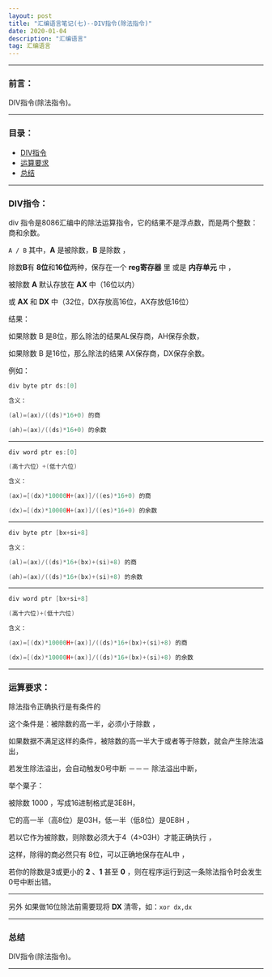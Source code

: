 ```yaml
---
layout: post
title: "汇编语言笔记(七)--DIV指令(除法指令)"
date: 2020-01-04
description: "汇编语言"
tag: 汇编语言
---
```

---

### 前言：

DIV指令(除法指令)。

---


### 目录：

* <a href="#a" target="_self">DIV指令</a>
* <a href="#b" target="_self">运算要求</a>
* <a href="#zg" target="_self">总结</a>

-----


### <span id = "a">DIV指令：</span>

div 指令是8086汇编中的除法运算指令，它的结果不是浮点数，而是两个整数：商和余数。<br>

`A / B`  其中，**A** 是被除数，**B** 是除数 ，<br>

除数**B**有 **8位**和**16位**两种，保存在一个 **reg寄存器** 里 或是 **内存单元** 中 ，<br>

被除数 **A** 默认存放在 **AX** 中（16位以内） <br>

或 **AX** 和 **DX** 中（32位，DX存放高16位，AX存放低16位） <br>

结果： <br>

如果除数 B 是8位，那么除法的结果AL保存商，AH保存余数，<br>

如果除数 B 是16位，那么除法的结果 AX保存商，DX保存余数。<br>

例如： <br>

```c
div byte ptr ds:[0]

含义：

(al)=(ax)/((ds)*16+0) 的商

(ah)=(ax)/((ds)*16+0) 的余数
```

-----

```c
div word ptr es:[0]

(高十六位）+(低十六位)

含义：

(ax)=[(dx)*10000H+(ax)]/((es)*16+0) 的商

(dx)=[(dx)*10000H+(ax)]/((es)*16+0) 的余数
```

-----

```c
div byte ptr [bx+si+8]

含义：

(al)=(ax)/((ds)*16+(bx)+(si)+8) 的商

(ah)=(ax)/((ds)*16+(bx)+(si)+8) 的余数
```

-----

```c
div word ptr [bx+si+8]

(高十六位)+(低十六位)

含义：

(ax)=[(dx)*10000H+(ax)]/((ds)*16+(bx)+(si)+8) 的商

(dx)=[(dx)*10000H+(ax)]/((ds)*16+(bx)+(si)+8) 的余数
```

-----


### <span id = "b">运算要求：</span>

除法指令正确执行是有条件的 <br>

这个条件是：被除数的高一半，必须小于除数 ，<br>

如果数据不满足这样的条件，被除数的高一半大于或者等于除数，就会产生除法溢出，<br>

若发生除法溢出，会自动触发0号中断 －－－ 除法溢出中断， <br>

举个粟子：<br>

被除数 1000 ，写成16进制格式是3E8H，<br>

它的高一半（高8位）是03H，低一半（低8位）是0E8H ，<br>

若以它作为被除数，则除数必须大于4（4>03H）才能正确执行 ，<br>

这样，除得的商必然只有 8位，可以正确地保存在AL中 ，<br>

若你的除数是3或更小的 **2** 、**1** 甚至 **0** ，则在程序运行到这一条除法指令时会发生0号中断出错。<br>

-----

另外 如果做16位除法前需要现将 **DX** 清零，如：`xor dx,dx`

-----


### <span id = "zg">总结</span>

DIV指令(除法指令)。

--------
